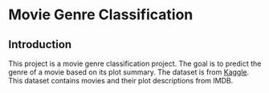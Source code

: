 # Movie Genre Classification

## Introduction

This project is a movie genre classification project. The goal is to predict the genre of a movie based on its plot summary. The dataset is from [Kaggle](https://www.kaggle.com/datasets/hijest/genre-classification-dataset-imdb). This dataset contains movies and their plot descriptions from IMDB.
